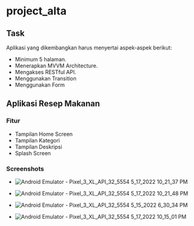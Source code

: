 # project_alta

## Task
Aplikasi yang dikembangkan harus menyertai aspek-aspek berikut:

- Minimum 5 halaman.
- Menerapkan MVVM Architecture.
- Mengakses RESTful API.
- Menggunakan Transition
- Menggunakan Form

## Aplikasi Resep Makanan 

### Fitur

- Tampilan Home Screen
- Tampilan Kategori
- Tampilan Deskripsi
- Splash Screen


### Screenshots 

- ![Android Emulator - Pixel_3_XL_API_32_5554 5_17_2022 10_21_37 PM](https://user-images.githubusercontent.com/97868354/168960512-6a59c9de-3022-4e7e-a891-2a773880203c.png)

- ![Android Emulator - Pixel_3_XL_API_32_5554 5_17_2022 10_21_48 PM](https://user-images.githubusercontent.com/97868354/168960608-ae1cf20c-57c7-4327-b34f-ed262c08806a.png)

- ![Android Emulator - Pixel_3_XL_API_32_5554 5_15_2022 6_30_34 PM](https://user-images.githubusercontent.com/97868354/168480925-f9842364-3267-4b74-a8a6-a4ed45e61ff8.png)

- ![Android Emulator - Pixel_3_XL_API_32_5554 5_17_2022 10_15_01 PM](https://user-images.githubusercontent.com/97868354/168960446-54c277cd-2816-4514-bedf-b5c4057d623f.png)


